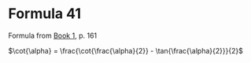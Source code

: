 # Formula 41

Formula from [Book 1](../Buch1.md), p. 161

$\cot{\alpha} = \frac{\cot{\frac{\alpha}{2}} - \tan{\frac{\alpha}{2}}}{2}$
